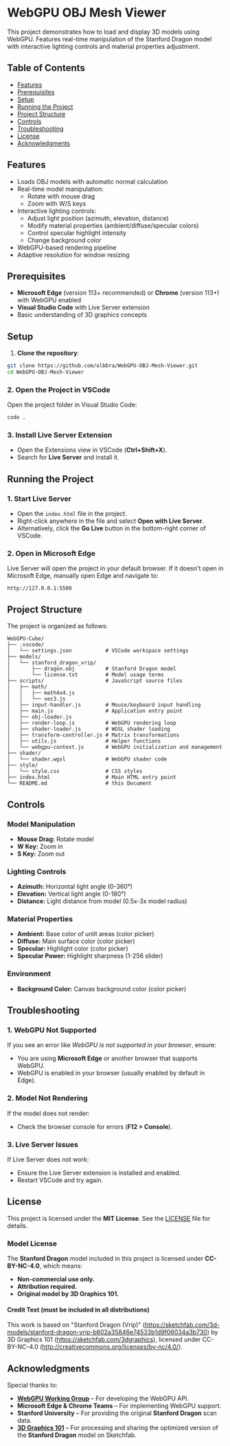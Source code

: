 # WebGPU OBJ Mesh Viewer

This project demonstrates how to load and display 3D models using WebGPU. Features real-time manipulation of the Stanford Dragon model with interactive lighting controls and material properties adjustment.

## Table of Contents

- [Features](#features)
- [Prerequisites](#prerequisites)
- [Setup](#setup)
- [Running the Project](#running-the-project)
- [Project Structure](#project-structure)
- [Controls](#controls)
- [Troubleshooting](#troubleshooting)
- [License](#license)
- [Acknowledgments](#acknowledgments)

## Features

- Loads OBJ models with automatic normal calculation
- Real-time model manipulation:
  - Rotate with mouse drag
  - Zoom with W/S keys
- Interactive lighting controls:
  - Adjust light position (azimuth, elevation, distance)
  - Modify material properties (ambient/diffuse/specular colors)
  - Control specular highlight intensity
  - Change background color
- WebGPU-based rendering pipeline
- Adaptive resolution for window resizing

## Prerequisites

- **Microsoft Edge** (version 113+ recommended) or **Chrome** (version 113+) with WebGPU enabled
- **Visual Studio Code** with Live Server extension
- Basic understanding of 3D graphics concepts

## Setup

1. **Clone the repository**:
```bash
git clone https://github.com/albbra/WebGPU-OBJ-Mesh-Viewer.git
cd WebGPU-OBJ-Mesh-Viewer
```

### 2. Open the Project in VSCode

Open the project folder in Visual Studio Code:

```bash
code .
```

### 3. Install Live Server Extension

- Open the Extensions view in VSCode (**Ctrl+Shift+X**).
- Search for **Live Server** and install it.

## Running the Project

### 1. Start Live Server

- Open the `index.html` file in the project.
- Right-click anywhere in the file and select **Open with Live Server**.
- Alternatively, click the **Go Live** button in the bottom-right corner of VSCode.

### 2. Open in Microsoft Edge

Live Server will open the project in your default browser. If it doesn't open in Microsoft Edge, manually open Edge and navigate to:

```
http://127.0.0.1:5500
```

## Project Structure

The project is organized as follows:

```
WebGPU-Cube/
├── .vscode/
│   └── settings.json           # VSCode workspace settings
├── models/
│   └── stanford_dragon_vrip/
│       ├── dragon.obj          # Stanford Dragon model
│       └── license.txt         # Model usage terms
├── scripts/                    # JavaScript source files
│   ├── math/
│   │   ├── math4x4.js
│   │   └── vec3.js
│   ├── input-handler.js        # Mouse/keyboard input handling
│   ├── main.js                 # Application entry point
│   ├── obj-loader.js
│   ├── render-loop.js          # WebGPU rendering loop
│   ├── shader-loader.js        # WGSL shader loading
│   ├── transform-controller.js # Matrix transformations
│   ├── utils.js                # Helper functions
│   └── webgpu-context.js       # WebGPU initialization and management
├── shader/
│   └── shader.wgsl             # WebGPU shader code
├── style/
│   └── style.css               # CSS styles
├── index.html                  # Main HTML entry point
└── README.md                   # this Document
```

## Controls

### Model Manipulation

- **Mouse Drag:** Rotate model
- **W Key:** Zoom in
- **S Key:** Zoom out

### Lighting Controls

- **Azimuth:** Horizontal light angle (0-360°)
- **Elevation:** Vertical light angle (0-180°)
- **Distance:** Light distance from model (0.5x-3x model radius)

### Material Properties

- **Ambient:** Base color of unlit areas (color picker)
- **Diffuse:** Main surface color (color picker)
- **Specular:** Highlight color (color picker)
- **Specular Power:** Highlight sharpness (1-256 slider)

### Environment

- **Background Color:** Canvas background color (color picker)

## Troubleshooting

### 1. WebGPU Not Supported

If you see an error like *WebGPU is not supported in your browser*, ensure:

- You are using **Microsoft Edge** or another browser that supports WebGPU.
- WebGPU is enabled in your browser (usually enabled by default in Edge).

### 2. Model Not Rendering

If the model does not render:

- Check the browser console for errors (**F12 > Console**).

### 3. Live Server Issues

If Live Server does not work:

- Ensure the Live Server extension is installed and enabled.
- Restart VSCode and try again.

## License

This project is licensed under the **MIT License**. See the [LICENSE](LICENSE) file for details.

### Model License

The **Stanford Dragon** model included in this project is licensed under **CC-BY-NC-4.0**, which means:

- **Non-commercial use only.**
- **Attribution required.**
- **Original model by 3D Graphics 101.**

#### **Credit Text (must be included in all distributions)**

This work is based on "Stanford Dragon (Vrip)" (https://sketchfab.com/3d-models/stanford-dragon-vrip-b602a35846e74533b1d9f06034a3b730) by 3D Graphics 101 (https://sketchfab.com/3dgraphics), licensed under CC-BY-NC-4.0 (http://creativecommons.org/licenses/by-nc/4.0/).

## Acknowledgments

Special thanks to:

- **[WebGPU Working Group](https://gpuweb.github.io/gpuweb/)** – For developing the WebGPU API.  
- **Microsoft Edge & Chrome Teams** – For implementing WebGPU support.  
- **Stanford University** – For providing the original **Stanford Dragon** scan data.  
- **[3D Graphics 101](https://sketchfab.com/3dgraphics)** – For processing and sharing the optimized version of the **Stanford Dragon** model on Sketchfab.  
